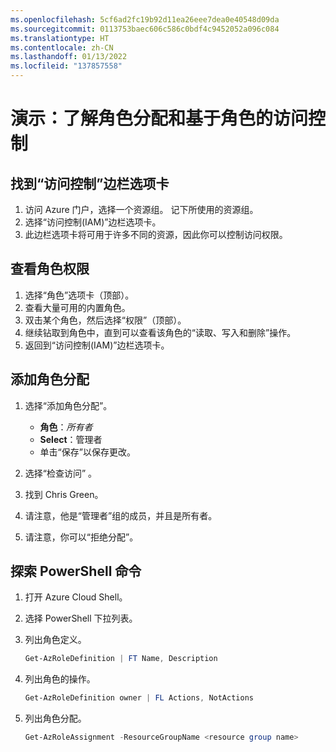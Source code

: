 ```yaml
---
ms.openlocfilehash: 5cf6ad2fc19b92d11ea26eee7dea0e40548d09da
ms.sourcegitcommit: 0113753baec606c586c0bdf4c9452052a096c084
ms.translationtype: HT
ms.contentlocale: zh-CN
ms.lasthandoff: 01/13/2022
ms.locfileid: "137857558"
---
```

# <a name="demonstration-explore-role-assignments-and-role-based-access-control"></a>演示：了解角色分配和基于角色的访问控制

## <a name="locate-access-control-blade"></a>找到“访问控制”边栏选项卡

1. 访问 Azure 门户，选择一个资源组。 记下所使用的资源组。 
2. 选择“访问控制(IAM)”边栏选项卡。 
3. 此边栏选项卡将可用于许多不同的资源，因此你可以控制访问权限。

## <a name="review-role-permissions"></a>查看角色权限

1. 选择“角色”选项卡（顶部）。
2. 查看大量可用的内置角色。
3. 双击某个角色，然后选择“权限”（顶部）。
4. 继续钻取到角色中，直到可以查看该角色的“读取、写入和删除”操作。
5. 返回到“访问控制(IAM)”边栏选项卡。

## <a name="add-a-role-assignment"></a>添加角色分配

1. 选择“添加角色分配”。 

    + **角色**：*所有者*
    + **Select**：管理者
    + 单击“保存”以保存更改。 

2. 选择“检查访问”  。
3. 找到 Chris Green。
4. 请注意，他是“管理者”组的成员，并且是所有者。 
5. 请注意，你可以“拒绝分配”。 

## <a name="explore-powershell-commands"></a>探索 PowerShell 命令

1. 打开 Azure Cloud Shell。
2. 选择 PowerShell 下拉列表。
3. 列出角色定义。

    ```PowerShell
    Get-AzRoleDefinition | FT Name, Description
    ```

4. 列出角色的操作。

    ```PowerShell
    Get-AzRoleDefinition owner | FL Actions, NotActions
    ```

5. 列出角色分配。

    ```PowerShell
    Get-AzRoleAssignment -ResourceGroupName <resource group name>
    ```